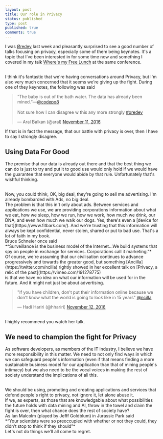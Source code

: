 ```yaml
---
layout: post
title: Our role in Privacy
status: published
type: post
published: true
comments: true
---
```


I was [Øredev](http://oredev.org) last week and pleasantly surprised to see a good number of talks focusing on privacy, especially some of them being keynotes.
It's a topic that I've been interested in for some time now and something I covered in my talk [Where's my Free Lunch](https://vimeo.com/190977609) at the same conference.

<br/>
I think it's fantastic that we're having conversations around Privacy, but I'm also very much concerned that it seems we're giving up the fight. During one of they keynotes, the following was said

<blockquote class="twitter-tweet" data-lang="en"><p lang="en" dir="ltr">“The baby is out of the bath water. The data has already been mined.”—<a href="https://twitter.com/codepo8">@codepo8</a><br><br>Not sure how I can disagree w this any more strongly <a href="https://twitter.com/hashtag/oredev?src=hash">#oredev</a></p>&mdash; Aral Balkan (@aral) <a href="https://twitter.com/aral/status/797005817199337472">November 11, 2016</a></blockquote>
<script async src="//platform.twitter.com/widgets.js" charset="utf-8"></script>

If that is in fact the message, that our battle with privacy is over, then I have to say I strongly disagree. 

## Using Data For Good

The premise that our data is already out there and that the best thing we can do is just to try and put it to good use would only hold if we would have the guarantee that everyone would abide by that rule. Unfortunately that's wishful thinking. 

<br/>
Now, you could think, OK, big deal, they're going to sell me advertising. I'm already bombarded with Ads, no big deal. 

<br/>
The problem is that this in't only about ads. Between services and applications we use, we are providing corporations information about what we eat, how we sleep, how we run, how we work, how much we drink, our DNA, and even how much we walk our dogs. Yes, there's even a [device for that](https://www.fitbark.com/). 
And we're trusting that this information will always be kept confidential, never stolen, shared or put to bad use. That's a lot of faith in my book. 

<br/>
Bruce Schneier once said

<br/>
*“Surveillance is the business model of the Internet...We build systems that spy on people in exchange for services. Corporations call it marketing."*


<br/>
Of course, we're assuming that our civilisation continues to advance progressively and towards the greater good, but something [Ancilla](https://twitter.com/ncilla) rightly 
showed in her excellent talk on [Privacy, a relic of the past](https://vimeo.com/191278775)
<br/> is that we have no idea on what our information will be used for in the future. And it might not just be about advertising. 


<blockquote class="twitter-tweet" data-lang="en"><p lang="en" dir="ltr">&quot;If you have children, don&#39;t put their information online because we don&#39;t know what the world is going to look like in 15 years&quot; <a href="https://twitter.com/ncilla">@ncilla</a></p>&mdash; Hadi Hariri (@hhariri) <a href="https://twitter.com/hhariri/status/797499107556421632">November 12, 2016</a></blockquote>
<script async src="//platform.twitter.com/widgets.js" charset="utf-8"></script>


<br/>
I highly recommend you watch her talk. 

## We need to champion the fight for Privacy

As software developers, as members of the IT industry, I believe we have more responsibility in this matter. We need to not only find ways in which we can safeguard people's information (even if that means finding a more sustainable business model
for our application than that of mining people's intimacy) but we also need to be the vocal voices in making the rest of society understand the implications of all this. 

<br/>
We should be using, promoting and creating applications and services that defend people's right to privacy, not ignore it, let alone abuse it. 

<br/>
If we, as experts, as those that are knowledgable about what possibilities the future holds with data mining and AI, throw in the towel and claim the fight is over, then what chance does the rest of society have? 

<br/>
As Ian Malcolm (played by Jefff Goldblum) in Jurassic Park said

<br/>
*“Your scientists were so preoccupied with whether or not they could, they didn’t stop to think if they should”*

<br/>
Let's not do things we'll all come to regret.
